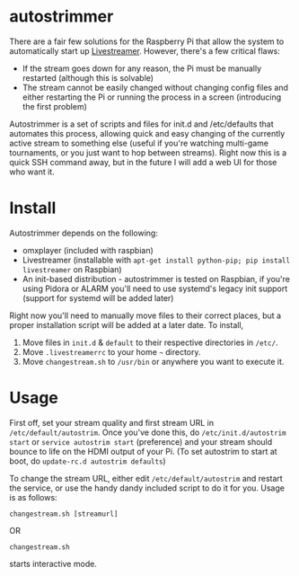 # autostrimmer


There are a fair few solutions for the Raspberry Pi that allow the system to automatically start up [Livestreamer](http://livestreamer.readthedocs.org/en/latest/). However, there's a few critical flaws:

* If the stream goes down for any reason, the Pi must be manually restarted (although this is solvable)
* The stream cannot be easily changed without changing config files and either restarting the Pi or running the process in a screen (introducing the first problem)

Autostrimmer is a set of scripts and files for init.d and /etc/defaults that automates this process, allowing quick and easy changing of the currently active stream to something else (useful if you're watching multi-game tournaments, or you just want to hop between streams). Right now this is a quick SSH command away, but in the future I will add a web UI for those who want it.

# Install

Autostrimmer depends on the following:
* omxplayer (included with raspbian)
* Livestreamer (installable with `apt-get install python-pip; pip install livestreamer` on Raspbian)
* An init-based distribution - autostrimmer is tested on Raspbian, if you're using Pidora or ALARM you'll need to use systemd's legacy init support (support for systemd will be added later)

Right now you'll need to manually move files to their correct places, but a proper installation script will be added at a later date. To install,
1. Move files in `init.d` & `default` to their respective directories in `/etc/`.
2. Move `.livestreamerrc` to your home `~` directory.
3. Move `changestream.sh` to `/usr/bin` or anywhere you want to execute it.

# Usage

First off, set your stream quality and first stream URL in `/etc/default/autostrim`. Once you've done this, do `/etc/init.d/autostrim start` or `service autostrim start` (preference) and your stream should bounce to life on the HDMI output of your Pi. (To set autostrim to start at boot, do `update-rc.d autostrim defaults`)

To change the stream URL, either edit `/etc/default/autostrim` and restart the service, or use the handy dandy included script to do it for you. Usage is as follows:
```
changestream.sh [streamurl]
```
OR
```
changestream.sh
```
starts interactive mode.
